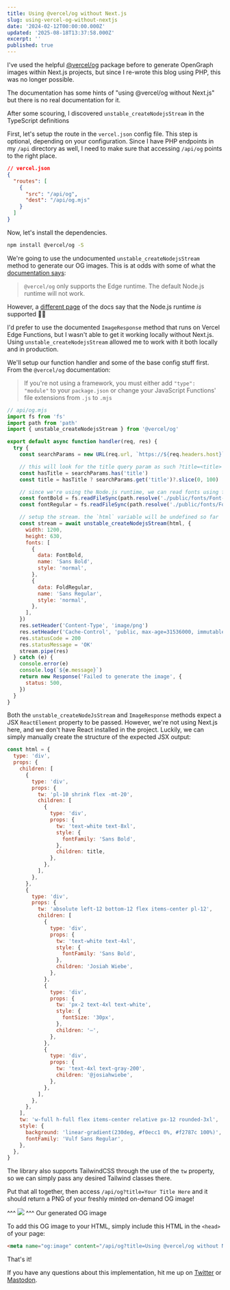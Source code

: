 ```yaml
---
title: Using @vercel/og without Next.js
slug: using-vercel-og-without-nextjs
date: '2024-02-12T00:00:00.000Z'
updated: '2025-08-18T13:37:58.000Z'
excerpt: ''
published: true
---
```

I've used the helpful [@vercel/og](https://vercel.com/docs/functions/og-image-generation) package before to generate OpenGraph images within Next.js projects, but since I re-wrote this blog using PHP, this was no longer possible.

The documentation has some hints of "using @vercel/og without Next.js" but there is no real documentation for it.

After some scouring, I discovered `unstable_createNodejsStream` in the TypeScript definitions

First, let's setup the route in the `vercel.json` config file. This step is optional, depending on your configuration. Since I have PHP endpoints in my `/api` directory as well, I need to make sure that accessing `/api/og` points to the right place.

```json
// vercel.json
{
  "routes": [
    {
      "src": "/api/og",
      "dest": "/api/og.mjs"
    }
  ]
}

```

Now, let's install the dependencies.

```bash
npm install @vercel/og -S

```

We're going to use the undocumented `unstable_createNodejsStream` method to generate our OG images. This is at odds with some of what the [documentation says](https://vercel.com/docs/functions/og-image-generation/og-image-api):

> `@vercel/og` only supports the Edge runtime. The default Node.js runtime will not work.

However, a [different page](https://vercel.com/docs/functions/og-image-generation#runtime-caveats) of the docs say that the Node.js runtime _is_ supported 🤷‍♂️

I'd prefer to use the documented `ImageResponse` method that runs on Vercel Edge Functions, but I wasn't able to get it working locally without Next.js. Using `unstable_createNodejsStream` allowed me to work with it both locally and in production.

We'll setup our function handler and some of the base config stuff first. From the `@vercel/og` documentation:

> If you're not using a framework, you must either add `"type": "module"` to your `package.json` or change your JavaScript Functions' file extensions from `.js` to `.mjs`

```js
// api/og.mjs
import fs from 'fs'
import path from 'path'
import { unstable_createNodejsStream } from '@vercel/og'

export default async function handler(req, res) {
  try {
    const searchParams = new URL(req.url, `https://${req.headers.host}`).searchParams

    // this will look for the title query param as such ?title=<title>
    const hasTitle = searchParams.has('title')
    const title = hasTitle ? searchParams.get('title')?.slice(0, 100) : 'Blog Title'

    // since we're using the Node.js runtime, we can read fonts using fs
    const fontBold = fs.readFileSync(path.resolve('./public/fonts/Font-Bold.ttf'))
    const fontRegular = fs.readFileSync(path.resolve('./public/fonts/Font-Regular.ttf'))

    // setup the stream. the `html` variable will be undefined so far
    const stream = await unstable_createNodejsStream(html, {
      width: 1200,
      height: 630,
      fonts: [
        {
          data: FontBold,
          name: 'Sans Bold',
          style: 'normal',
        },
        {
          data: FoldRegular,
          name: 'Sans Regular',
          style: 'normal',
        },
      ],
    })
    res.setHeader('Content-Type', 'image/png')
    res.setHeader('Cache-Control', 'public, max-age=31536000, immutable')
    res.statusCode = 200
    res.statusMessage = 'OK'
    stream.pipe(res)
  } catch (e) {
    console.error(e)
    console.log(`${e.message}`)
    return new Response('Failed to generate the image', {
      status: 500,
    })
  }
}

```

Both the `unstable_createNodeJsStream` and `ImageResponse` methods expect a JSX `ReactElement` property to be passed. However, we're not using Next.js here, and we don't have React installed in the project. Luckily, we can simply manually create the structure of the expected JSX output:

```js
const html = {
  type: 'div',
  props: {
    children: [
      {
        type: 'div',
        props: {
          tw: 'pl-10 shrink flex -mt-20',
          children: [
            {
              type: 'div',
              props: {
                tw: 'text-white text-8xl',
                style: {
                  fontFamily: 'Sans Bold',
                },
                children: title,
              },
            },
          ],
        },
      },
      {
        type: 'div',
        props: {
          tw: 'absolute left-12 bottom-12 flex items-center pl-12',
          children: [
            {
              type: 'div',
              props: {
                tw: 'text-white text-4xl',
                style: {
                  fontFamily: 'Sans Bold',
                },
                children: 'Josiah Wiebe',
              },
            },
            {
              type: 'div',
              props: {
                tw: 'px-2 text-4xl text-white',
                style: {
                  fontSize: '30px',
                },
                children: '—',
              },
            },
            {
              type: 'div',
              props: {
                tw: 'text-4xl text-gray-200',
                children: '@josiahwiebe',
              },
            },
          ],
        },
      },
    ],
    tw: 'w-full h-full flex items-center relative px-12 rounded-3xl',
    style: {
      background: 'linear-gradient(230deg, #f0ecc1 0%, #f2787c 100%)',
      fontFamily: 'Vulf Sans Regular',
    },
  },
}

```

The library also supports TailwindCSS through the use of the `tw` property, so we can simply pass any desired Tailwind classes there.

Put that all together, then access `/api/og?title=Your Title Here` and it should return a PNG of your freshly minted on-demand OG image!

^^^
![](/img/using-vercel-og-without-nextjs/og.png)
^^^ Our generated OG image

To add this OG image to your HTML, simply include this HTML in the `<head>` of your page:

```html
<meta name="og:image" content="/api/og?title=Using @vercel/og without Next.js" />

```

That's it!

If you have any questions about this implementation, hit me up on [Twitter](https://twitter.com/josiahwiebe) or [Mastodon](https://mastodon.social/@josiahwiebe).
